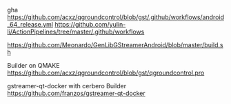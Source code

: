 gha
https://github.com/acxz/qgroundcontrol/blob/gst/.github/workflows/android_64_release.yml
https://github.com/yulin-li/ActionPipelines/tree/master/.github/workflows

https://github.com/Meonardo/GenLibGStreamerAndroid/blob/master/build.sh

Builder on QMAKE
https://github.com/acxz/qgroundcontrol/blob/gst/qgroundcontrol.pro

gstreamer-qt-docker with cerbero Builder
https://github.com/franzos/gstreamer-qt-docker
